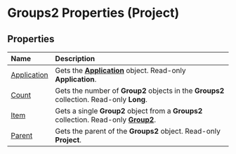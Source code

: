 
# Groups2 Properties (Project)

## Properties



|**Name**|**Description**|
|:-----|:-----|
|[Application](b0f85bfb-2f5e-713f-5ea5-703c842ef2d5.md)|Gets the  **[Application](8eb91712-7784-a102-38c0-19bb056c27e9.md)** object. Read-only **Application**.|
|[Count](156e2290-4a54-17de-61ba-506f6e03a16e.md)|Gets the number of  **Group2** objects in the **Groups2** collection. Read-only **Long**.|
|[Item](df7a48a5-6a5d-6e0f-6f13-965054fdb2f9.md)|Gets a single  **Group2** object from a **Groups2** collection. Read-only **[Group2](a7a61fa4-e752-006e-a47e-03987b04f01c.md)**.|
|[Parent](96e31bff-927e-7f72-f7b6-da580ee9a027.md)|Gets the parent of the  **Groups2** object. Read-only **Project**.|

